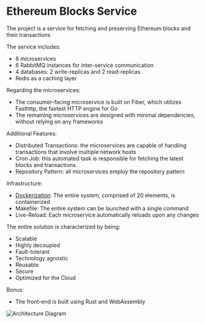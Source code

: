 # Ethereum Blocks Service

The project is a service for fetching and preserving Ethereum blocks and their transactions

The service includes:
* 8 microservices
* 6 RabbitMQ instances for inter-service communication
* 4 databases: 2 write-replicas and 2 read-replicas
* Redis as a caching layer

Regarding the microservices:
* The consumer-facing microservice is built on Fiber, which utilizes Fasthttp, the fastest HTTP engine for Go
* The remaining microservices are designed with minimal dependencies, without relying on any frameworks

Additional Features:
* Distributed Transactions: the microservices are capable of handling transactions that involve multiple network hosts
* Cron Job: this automated task is responsible for fetching the latest blocks and transactions.
* Repository Pattern: all microservices employ the repository pattern


Infrastructure:
* [Dockerization](https://github.com/mitriygor/eth-block-api/tree/main/eth-service-builder): The entire system, comprised of 20 elements, is containerized
* Makefile: The entire system can be launched with a single command
* Live-Reload: Each microservice automatically reloads upon any changes

The entire solution is characterized by being:
* Scalable
* Highly decoupled
* Fault-tolerant
* Technology agnostic
* Reusable
* Secure
* Optimized for the Cloud

Bonus:
* The front-end is built using Rust and WebAssembly



![Architecture Diagram](./assets/diagrams/eth-block-service.drawio-full.png)




